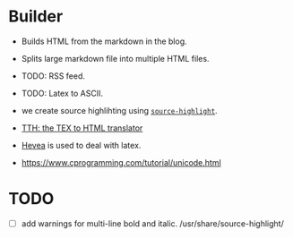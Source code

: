 # Builder

- Builds HTML from the markdown in the blog.
- Splits large markdown file into multiple HTML files.
- TODO: RSS feed.
- TODO: Latex to ASCII.
- we create source highlihting using
  [`source-highlight`](https://www.gnu.org/software/src-highlite/).

- [TTH: the TEX to HTML translator](http://hutchinson.belmont.ma.us/tth/)
- [Hevea](http://hevea.inria.fr/) is used to deal with latex.

- https://www.cprogramming.com/tutorial/unicode.html

# TODO
- [ ] add warnings for multi-line bold and italic.
/usr/share/source-highlight/
